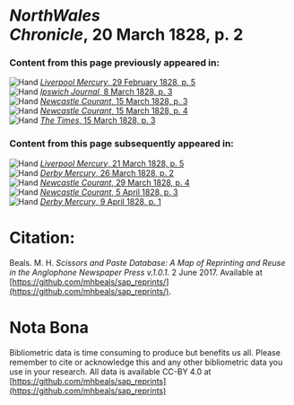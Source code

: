 # *NorthWales Chronicle*, 20 March 1828, p. 2  
  
### Content from this page previously appeared in:  
![Hand](http://scissorsandpaste.net/wp-content/uploads/2017/06/smallhandpointer.png) [*Liverpool Mercury*, 29 February 1828, p. 5](https://mhbeals.github.io/sap_html/Liverpool-Mercury/Liverpool-Mercury-29-February-1828-p-5)  
![Hand](http://scissorsandpaste.net/wp-content/uploads/2017/06/smallhandpointer.png) [*Ipswich Journal*, 8 March 1828, p. 3](https://mhbeals.github.io/sap_html/Ipswich-Journal/Ipswich-Journal-8-March-1828-p-3)  
![Hand](http://scissorsandpaste.net/wp-content/uploads/2017/06/smallhandpointer.png) [*Newcastle Courant*, 15 March 1828, p. 3](https://mhbeals.github.io/sap_html/Newcastle-Courant/Newcastle-Courant-15-March-1828-p-3)  
![Hand](http://scissorsandpaste.net/wp-content/uploads/2017/06/smallhandpointer.png) [*Newcastle Courant*, 15 March 1828, p. 4](https://mhbeals.github.io/sap_html/Newcastle-Courant/Newcastle-Courant-15-March-1828-p-4)  
![Hand](http://scissorsandpaste.net/wp-content/uploads/2017/06/smallhandpointer.png) [*The Times*, 15 March 1828, p. 3](https://mhbeals.github.io/sap_html/The-Times/The-Times-15-March-1828-p-3)  
  
### Content from this page subsequently appeared in:  
![Hand](http://scissorsandpaste.net/wp-content/uploads/2017/06/smallhandpointer.png) [*Liverpool Mercury*, 21 March 1828, p. 5](https://mhbeals.github.io/sap_html/Liverpool-Mercury/Liverpool-Mercury-21-March-1828-p-5)  
![Hand](http://scissorsandpaste.net/wp-content/uploads/2017/06/smallhandpointer.png) [*Derby Mercury*, 26 March 1828, p. 2](https://mhbeals.github.io/sap_html/Derby-Mercury/Derby-Mercury-26-March-1828-p-2)  
![Hand](http://scissorsandpaste.net/wp-content/uploads/2017/06/smallhandpointer.png) [*Newcastle Courant*, 29 March 1828, p. 4](https://mhbeals.github.io/sap_html/Newcastle-Courant/Newcastle-Courant-29-March-1828-p-4)  
![Hand](http://scissorsandpaste.net/wp-content/uploads/2017/06/smallhandpointer.png) [*Newcastle Courant*, 5 April 1828, p. 3](https://mhbeals.github.io/sap_html/Newcastle-Courant/Newcastle-Courant-5-April-1828-p-3)  
![Hand](http://scissorsandpaste.net/wp-content/uploads/2017/06/smallhandpointer.png) [*Derby Mercury*, 9 April 1828, p. 1](https://mhbeals.github.io/sap_html/Derby-Mercury/Derby-Mercury-9-April-1828-p-1)  


# Citation: 

Beals. M. H. *Scissors and Paste Database: A Map of Reprinting and Reuse in the Anglophone Newspaper Press v.1.0.1.* 2 June 2017. Available at [https://github.com/mhbeals/sap_reprints/](https://github.com/mhbeals/sap_reprints/). 

# Nota Bona

Bibliometric data is time consuming to produce but benefits us all. Please remember to cite or acknowledge this and any other bibliometric data you use in your research. All data is available CC-BY 4.0 at [https://github.com/mhbeals/sap_reprints](https://github.com/mhbeals/sap_reprints)